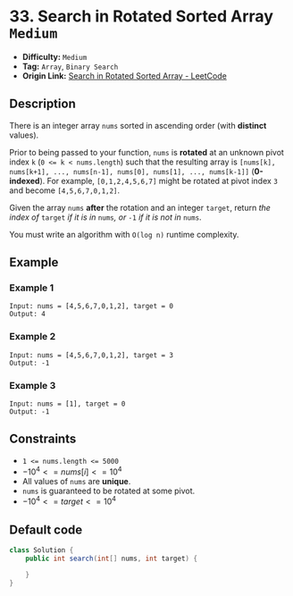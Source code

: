 # 33. Search in Rotated Sorted Array `Medium`

- **Difficulty:** `Medium`
- **Tag:** `Array`, `Binary Search`
- **Origin Link:** [Search in Rotated Sorted Array - LeetCode](https://leetcode.com/problems/search-in-rotated-sorted-array)


## Description

There is an integer array `nums` sorted in ascending order (with **distinct** values).

Prior to being passed to your function, `nums` is **rotated** at an unknown pivot index `k` (`0 <= k < nums.length`) such that the resulting array is `[nums[k], nums[k+1], ..., nums[n-1], nums[0], nums[1], ..., nums[k-1]]` (**0-indexed**). For example, `[0,1,2,4,5,6,7]` might be rotated at pivot index `3` and become `[4,5,6,7,0,1,2]`.

Given the array `nums` **after** the rotation and an integer `target`, return *the index of* `target` *if it is in* `nums`*, or* `-1` *if it is not in* `nums`.

You must write an algorithm with `O(log n)` runtime complexity.

## Example

### Example 1

```
Input: nums = [4,5,6,7,0,1,2], target = 0
Output: 4
```

### Example 2

```
Input: nums = [4,5,6,7,0,1,2], target = 3
Output: -1
```


### Example 3

```
Input: nums = [1], target = 0
Output: -1
```

## Constraints

- `1 <= nums.length <= 5000`
- $-10^4 <= nums[i] <= 10^4$
- All values of `nums` are **unique**.
- `nums` is guaranteed to be rotated at some pivot.
- $-10^4 <= target <= 10^4$

## Default code

```java
class Solution {
    public int search(int[] nums, int target) {

    }
}
```
